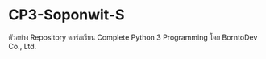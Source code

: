 # CP3-Soponwit-S
ตัวอย่าง Repository คอร์สเรียน Complete Python 3 Programming โดย BorntoDev Co., Ltd.
